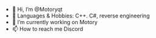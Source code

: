- 👋 Hi, I’m @Motoryqt
- 👀 Languages & Hobbies: C++. C#, reverse engineering
- 💞️ I’m currently working on Motory
- 📫 How to reach me Discord

<!---
Motoryqt/Motoryqt is a ✨ special ✨ repository because its `README.md` (this file) appears on your GitHub profile.
You can click the Preview link to take a look at your changes.
--->
